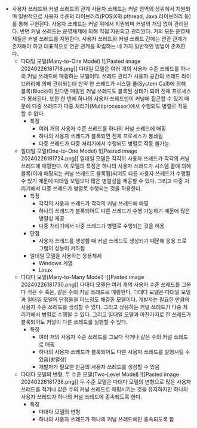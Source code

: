 - 사용자 쓰레드와 커널 쓰레드의 관계
	사용자 쓰레드는 커널 영역의 상위에서 지원되며 일반적으로 사용자 수준의 라이브러리(POSIX의 pthread, Java 라이브러리 등)를 통해 구현된다. 사용자 쓰레드는 커널 위에서 지원되며 커널의 개입 없이 관리된다.
	반면 커널 쓰레드는 운영체제에 의해 직접 지원되고 관리된다. 거의 모든 운영체제들은 커널 쓰레드를 지원한다.
	사용자 쓰레드와 커널 쓰레드 간에는 연관 관계가 존재해야 하고 대표적으로 연관 관계를 확립하는 네 가지 일반적인 방법이 존재한다.
	- 다대일 모델(Many-to-One Model)
		![[Pasted image 20240226181718.png]]
		다대일 모델은 여러 개의 사용자 수준 쓰레드를 하나의 커널 쓰레드에 매핑하는 모델이다. 쓰레드 관리가 사용자 공간의 쓰레드 라이브러리에 의해 관리되는데 만약 한 쓰레드가 시스템 콜(System Call)에 의해 블록(Block)이 된다면 매핑된 커널 쓰레드도 블록된 상태가 되어 전체 프로세스가 봉쇄된다.
		또한 한 번에 하나의 사용자 쓰레드만이 커널에 접근할 수 있기 때문에 다중 쓰레드가 다중 처리기(Multiprocessor)에서 수행되도 병렬로 작동할 수 없다.
		- 특징
			- 여러 개의 사용자 수준 쓰레드를 하나의 커널 쓰레드에 매핑
			- 하나의 사용자 쓰레드가 블록되면 전체 프로세스가 봉쇄됨
			- 다중 쓰레드가 다중 처리기에서 수행되도 병렬로 작동 불가능
	- 일대일 모델(One-to-One Model)
		![[Pasted image 20240226181724.png]]
		일대일 모델은 각각의 사용자 쓰레드가 각각의 커널 쓰레드에 매핑한다. 이 모델의 특징은 하나의 사용자 쓰레드가 시스템 콜에 의해 블록(이에 매핑되는 커널 쓰레드도 블록됨)되어도 다른 사용자 쓰레드가 수행될 수 있기 때문에 다대일 보델보다 많은 병렬성을 제공할 수 있다. 그리고 다중 처리기에서 다중 쓰레드가 병렬로 수행되는 것을 허용한다.
		- 특징
			- 각각의 사용자 쓰레드가 각각의 커널 쓰레드에 매핑
			- 하나의 쓰레드가 블록되어도 다른 쓰레드가 수행 가능하기 때문에 많은 병렬성 제공
			- 다중 처리기에서 다중 쓰레드가 병렬로 수행되는 것을 허용
		- 단점
			- 사용자 쓰레드를 생성할 때 커널 쓰레드도 생성되기 때문에 응용 프로그램의 성능이 저하됨
		- 일대일 모델을 사용하는 응용체제
			- Windows 계열
			- Linux
	- 다대다 모델(Many-to-Many Model)
		![[Pasted image 20240226181730.png]]
		다대다 모델은 여러 개의 사용자 수준 쓰레드를 그볻다 작은 수 혹은, 같은 수의 커널 쓰레드로 매핑한다. 다대다 모델은 다대일 모델과 일대일 모델의 단점들을 어느정도 해결한 모델이다. 개발자는 필요한 만큼의 사용자 수준 쓰레드를 생성할 수 있다. 그리고 상응하는 커널 쓰레드가 다중 처리기에서 병렬로 수행될 수 있다.
		그리고 일대일 모델과 마찬가지로 한 쓰레드가 블록되어도 커널이 다른 쓰레드를 실행할 수 있다.
		- 특징
			- 여러 개의 사용자 수준 쓰레드를 그보다 작거나 같은 수의 커널 쓰레드로 매핑
			- 하나의 사용자 쓰레드가 블록되어도 다른 사용자 쓰레드를 실행시킬 수 있음(병렬성)
			- 개발자가 필요한 만큼의 사용자 쓰레드를 생성할 수 있음
	- 다대다 모델의 변형, 두 수준 모델(Two-Level Model)
		![[Pasted image 20240226181736.png]]
		두 수준 모델은 다대다 모델의 변형으로 많은 사용자 쓰레드를 적거나 같은 수의 커널 쓰레드로 매핑시키는 것을 유지하지만 하나의 사용자 쓰레드가 하나의 커널 쓰레드에 종속되도록 한다. 
		- 특징
			- 다대다 모델의 변형
			- 하나의 사용자 쓰레드가 하나의 커널 쓰레드에만 종속되도록 함